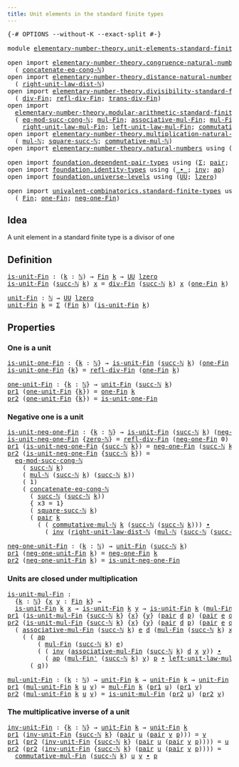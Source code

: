 ```yaml
---
title: Unit elements in the standard finite types
---
```


<pre class="Agda"><a id="68" class="Symbol">{-#</a> <a id="72" class="Keyword">OPTIONS</a> <a id="80" class="Pragma">--without-K</a> <a id="92" class="Pragma">--exact-split</a> <a id="106" class="Symbol">#-}</a>

<a id="111" class="Keyword">module</a> <a id="118" href="elementary-number-theory.unit-elements-standard-finite-types.html" class="Module">elementary-number-theory.unit-elements-standard-finite-types</a> <a id="179" class="Keyword">where</a>

<a id="186" class="Keyword">open</a> <a id="191" class="Keyword">import</a> <a id="198" href="elementary-number-theory.congruence-natural-numbers.html" class="Module">elementary-number-theory.congruence-natural-numbers</a> <a id="250" class="Keyword">using</a>
  <a id="258" class="Symbol">(</a> <a id="260" href="elementary-number-theory.congruence-natural-numbers.html#1919" class="Function">concatenate-eq-cong-ℕ</a><a id="281" class="Symbol">)</a>
<a id="283" class="Keyword">open</a> <a id="288" class="Keyword">import</a> <a id="295" href="elementary-number-theory.distance-natural-numbers.html" class="Module">elementary-number-theory.distance-natural-numbers</a> <a id="345" class="Keyword">using</a>
  <a id="353" class="Symbol">(</a> <a id="355" href="elementary-number-theory.distance-natural-numbers.html#2735" class="Function">right-unit-law-dist-ℕ</a><a id="376" class="Symbol">)</a>
<a id="378" class="Keyword">open</a> <a id="383" class="Keyword">import</a> <a id="390" href="elementary-number-theory.divisibility-standard-finite-types.html" class="Module">elementary-number-theory.divisibility-standard-finite-types</a> <a id="450" class="Keyword">using</a>
  <a id="458" class="Symbol">(</a> <a id="460" href="elementary-number-theory.divisibility-standard-finite-types.html#1218" class="Function">div-Fin</a><a id="467" class="Symbol">;</a> <a id="469" href="elementary-number-theory.divisibility-standard-finite-types.html#1387" class="Function">refl-div-Fin</a><a id="481" class="Symbol">;</a> <a id="483" href="elementary-number-theory.divisibility-standard-finite-types.html#1600" class="Function">trans-div-Fin</a><a id="496" class="Symbol">)</a>
<a id="498" class="Keyword">open</a> <a id="503" class="Keyword">import</a>
  <a id="512" href="elementary-number-theory.modular-arithmetic-standard-finite-types.html" class="Module">elementary-number-theory.modular-arithmetic-standard-finite-types</a> <a id="578" class="Keyword">using</a>
  <a id="586" class="Symbol">(</a> <a id="588" href="elementary-number-theory.modular-arithmetic-standard-finite-types.html#4527" class="Function">eq-mod-succ-cong-ℕ</a><a id="606" class="Symbol">;</a> <a id="608" href="elementary-number-theory.modular-arithmetic-standard-finite-types.html#15234" class="Function">mul-Fin</a><a id="615" class="Symbol">;</a> <a id="617" href="elementary-number-theory.modular-arithmetic-standard-finite-types.html#15887" class="Function">associative-mul-Fin</a><a id="636" class="Symbol">;</a> <a id="638" href="elementary-number-theory.modular-arithmetic-standard-finite-types.html#15373" class="Function">mul-Fin&#39;</a><a id="646" class="Symbol">;</a>
    <a id="652" href="elementary-number-theory.modular-arithmetic-standard-finite-types.html#18617" class="Function">right-unit-law-mul-Fin</a><a id="674" class="Symbol">;</a> <a id="676" href="elementary-number-theory.modular-arithmetic-standard-finite-types.html#18007" class="Function">left-unit-law-mul-Fin</a><a id="697" class="Symbol">;</a> <a id="699" href="elementary-number-theory.modular-arithmetic-standard-finite-types.html#17630" class="Function">commutative-mul-Fin</a><a id="718" class="Symbol">)</a>
<a id="720" class="Keyword">open</a> <a id="725" class="Keyword">import</a> <a id="732" href="elementary-number-theory.multiplication-natural-numbers.html" class="Module">elementary-number-theory.multiplication-natural-numbers</a> <a id="788" class="Keyword">using</a>
  <a id="796" class="Symbol">(</a> <a id="798" href="elementary-number-theory.multiplication-natural-numbers.html#1286" class="Function">mul-ℕ</a><a id="803" class="Symbol">;</a> <a id="805" href="elementary-number-theory.multiplication-natural-numbers.html#2853" class="Function">square-succ-ℕ</a><a id="818" class="Symbol">;</a> <a id="820" href="elementary-number-theory.multiplication-natural-numbers.html#3073" class="Function">commutative-mul-ℕ</a><a id="837" class="Symbol">)</a>
<a id="839" class="Keyword">open</a> <a id="844" class="Keyword">import</a> <a id="851" href="elementary-number-theory.natural-numbers.html" class="Module">elementary-number-theory.natural-numbers</a> <a id="892" class="Keyword">using</a> <a id="898" class="Symbol">(</a><a id="899" href="elementary-number-theory.natural-numbers.html#1530" class="Datatype">ℕ</a><a id="900" class="Symbol">;</a> <a id="902" href="elementary-number-theory.natural-numbers.html#1551" class="InductiveConstructor">zero-ℕ</a><a id="908" class="Symbol">;</a> <a id="910" href="elementary-number-theory.natural-numbers.html#1564" class="InductiveConstructor">succ-ℕ</a><a id="916" class="Symbol">)</a>

<a id="919" class="Keyword">open</a> <a id="924" class="Keyword">import</a> <a id="931" href="foundation.dependent-pair-types.html" class="Module">foundation.dependent-pair-types</a> <a id="963" class="Keyword">using</a> <a id="969" class="Symbol">(</a><a id="970" href="foundation-core.dependent-pair-types.html#515" class="Record">Σ</a><a id="971" class="Symbol">;</a> <a id="973" href="foundation-core.dependent-pair-types.html#588" class="InductiveConstructor">pair</a><a id="977" class="Symbol">;</a> <a id="979" href="foundation-core.dependent-pair-types.html#605" class="Field">pr1</a><a id="982" class="Symbol">;</a> <a id="984" href="foundation-core.dependent-pair-types.html#617" class="Field">pr2</a><a id="987" class="Symbol">)</a>
<a id="989" class="Keyword">open</a> <a id="994" class="Keyword">import</a> <a id="1001" href="foundation.identity-types.html" class="Module">foundation.identity-types</a> <a id="1027" class="Keyword">using</a> <a id="1033" class="Symbol">(</a><a id="1034" href="foundation-core.identity-types.html#2425" class="Function Operator">_∙_</a><a id="1037" class="Symbol">;</a> <a id="1039" href="foundation-core.identity-types.html#2729" class="Function">inv</a><a id="1042" class="Symbol">;</a> <a id="1044" href="foundation-core.identity-types.html#4003" class="Function">ap</a><a id="1046" class="Symbol">)</a>
<a id="1048" class="Keyword">open</a> <a id="1053" class="Keyword">import</a> <a id="1060" href="foundation.universe-levels.html" class="Module">foundation.universe-levels</a> <a id="1087" class="Keyword">using</a> <a id="1093" class="Symbol">(</a><a id="1094" href="foundation-core.universe-levels.html#235" class="Primitive">UU</a><a id="1096" class="Symbol">;</a> <a id="1098" href="Agda.Primitive.html#764" class="Primitive">lzero</a><a id="1103" class="Symbol">)</a>

<a id="1106" class="Keyword">open</a> <a id="1111" class="Keyword">import</a> <a id="1118" href="univalent-combinatorics.standard-finite-types.html" class="Module">univalent-combinatorics.standard-finite-types</a> <a id="1164" class="Keyword">using</a>
  <a id="1172" class="Symbol">(</a> <a id="1174" href="univalent-combinatorics.standard-finite-types.html#2396" class="Function">Fin</a><a id="1177" class="Symbol">;</a> <a id="1179" href="univalent-combinatorics.standard-finite-types.html#8193" class="Function">one-Fin</a><a id="1186" class="Symbol">;</a> <a id="1188" href="univalent-combinatorics.standard-finite-types.html#2715" class="Function">neg-one-Fin</a><a id="1199" class="Symbol">)</a>
</pre>
## Idea

A unit element in a standard finite type is a divisor of one

## Definition

<pre class="Agda"><a id="is-unit-Fin"></a><a id="1300" href="elementary-number-theory.unit-elements-standard-finite-types.html#1300" class="Function">is-unit-Fin</a> <a id="1312" class="Symbol">:</a> <a id="1314" class="Symbol">(</a><a id="1315" href="elementary-number-theory.unit-elements-standard-finite-types.html#1315" class="Bound">k</a> <a id="1317" class="Symbol">:</a> <a id="1319" href="elementary-number-theory.natural-numbers.html#1530" class="Datatype">ℕ</a><a id="1320" class="Symbol">)</a> <a id="1322" class="Symbol">→</a> <a id="1324" href="univalent-combinatorics.standard-finite-types.html#2396" class="Function">Fin</a> <a id="1328" href="elementary-number-theory.unit-elements-standard-finite-types.html#1315" class="Bound">k</a> <a id="1330" class="Symbol">→</a> <a id="1332" href="foundation-core.universe-levels.html#235" class="Primitive">UU</a> <a id="1335" href="Agda.Primitive.html#764" class="Primitive">lzero</a>
<a id="1341" href="elementary-number-theory.unit-elements-standard-finite-types.html#1300" class="Function">is-unit-Fin</a> <a id="1353" class="Symbol">(</a><a id="1354" href="elementary-number-theory.natural-numbers.html#1564" class="InductiveConstructor">succ-ℕ</a> <a id="1361" href="elementary-number-theory.unit-elements-standard-finite-types.html#1361" class="Bound">k</a><a id="1362" class="Symbol">)</a> <a id="1364" href="elementary-number-theory.unit-elements-standard-finite-types.html#1364" class="Bound">x</a> <a id="1366" class="Symbol">=</a> <a id="1368" href="elementary-number-theory.divisibility-standard-finite-types.html#1218" class="Function">div-Fin</a> <a id="1376" class="Symbol">(</a><a id="1377" href="elementary-number-theory.natural-numbers.html#1564" class="InductiveConstructor">succ-ℕ</a> <a id="1384" href="elementary-number-theory.unit-elements-standard-finite-types.html#1361" class="Bound">k</a><a id="1385" class="Symbol">)</a> <a id="1387" href="elementary-number-theory.unit-elements-standard-finite-types.html#1364" class="Bound">x</a> <a id="1389" class="Symbol">(</a><a id="1390" href="univalent-combinatorics.standard-finite-types.html#8193" class="Function">one-Fin</a> <a id="1398" href="elementary-number-theory.unit-elements-standard-finite-types.html#1361" class="Bound">k</a><a id="1399" class="Symbol">)</a>

<a id="unit-Fin"></a><a id="1402" href="elementary-number-theory.unit-elements-standard-finite-types.html#1402" class="Function">unit-Fin</a> <a id="1411" class="Symbol">:</a> <a id="1413" href="elementary-number-theory.natural-numbers.html#1530" class="Datatype">ℕ</a> <a id="1415" class="Symbol">→</a> <a id="1417" href="foundation-core.universe-levels.html#235" class="Primitive">UU</a> <a id="1420" href="Agda.Primitive.html#764" class="Primitive">lzero</a>
<a id="1426" href="elementary-number-theory.unit-elements-standard-finite-types.html#1402" class="Function">unit-Fin</a> <a id="1435" href="elementary-number-theory.unit-elements-standard-finite-types.html#1435" class="Bound">k</a> <a id="1437" class="Symbol">=</a> <a id="1439" href="foundation-core.dependent-pair-types.html#515" class="Record">Σ</a> <a id="1441" class="Symbol">(</a><a id="1442" href="univalent-combinatorics.standard-finite-types.html#2396" class="Function">Fin</a> <a id="1446" href="elementary-number-theory.unit-elements-standard-finite-types.html#1435" class="Bound">k</a><a id="1447" class="Symbol">)</a> <a id="1449" class="Symbol">(</a><a id="1450" href="elementary-number-theory.unit-elements-standard-finite-types.html#1300" class="Function">is-unit-Fin</a> <a id="1462" href="elementary-number-theory.unit-elements-standard-finite-types.html#1435" class="Bound">k</a><a id="1463" class="Symbol">)</a>
</pre>
## Properties

### One is a unit

<pre class="Agda"><a id="is-unit-one-Fin"></a><a id="1512" href="elementary-number-theory.unit-elements-standard-finite-types.html#1512" class="Function">is-unit-one-Fin</a> <a id="1528" class="Symbol">:</a> <a id="1530" class="Symbol">{</a><a id="1531" href="elementary-number-theory.unit-elements-standard-finite-types.html#1531" class="Bound">k</a> <a id="1533" class="Symbol">:</a> <a id="1535" href="elementary-number-theory.natural-numbers.html#1530" class="Datatype">ℕ</a><a id="1536" class="Symbol">}</a> <a id="1538" class="Symbol">→</a> <a id="1540" href="elementary-number-theory.unit-elements-standard-finite-types.html#1300" class="Function">is-unit-Fin</a> <a id="1552" class="Symbol">(</a><a id="1553" href="elementary-number-theory.natural-numbers.html#1564" class="InductiveConstructor">succ-ℕ</a> <a id="1560" href="elementary-number-theory.unit-elements-standard-finite-types.html#1531" class="Bound">k</a><a id="1561" class="Symbol">)</a> <a id="1563" class="Symbol">(</a><a id="1564" href="univalent-combinatorics.standard-finite-types.html#8193" class="Function">one-Fin</a> <a id="1572" href="elementary-number-theory.unit-elements-standard-finite-types.html#1531" class="Bound">k</a><a id="1573" class="Symbol">)</a>
<a id="1575" href="elementary-number-theory.unit-elements-standard-finite-types.html#1512" class="Function">is-unit-one-Fin</a> <a id="1591" class="Symbol">{</a><a id="1592" href="elementary-number-theory.unit-elements-standard-finite-types.html#1592" class="Bound">k</a><a id="1593" class="Symbol">}</a> <a id="1595" class="Symbol">=</a> <a id="1597" href="elementary-number-theory.divisibility-standard-finite-types.html#1387" class="Function">refl-div-Fin</a> <a id="1610" class="Symbol">(</a><a id="1611" href="univalent-combinatorics.standard-finite-types.html#8193" class="Function">one-Fin</a> <a id="1619" href="elementary-number-theory.unit-elements-standard-finite-types.html#1592" class="Bound">k</a><a id="1620" class="Symbol">)</a>

<a id="one-unit-Fin"></a><a id="1623" href="elementary-number-theory.unit-elements-standard-finite-types.html#1623" class="Function">one-unit-Fin</a> <a id="1636" class="Symbol">:</a> <a id="1638" class="Symbol">{</a><a id="1639" href="elementary-number-theory.unit-elements-standard-finite-types.html#1639" class="Bound">k</a> <a id="1641" class="Symbol">:</a> <a id="1643" href="elementary-number-theory.natural-numbers.html#1530" class="Datatype">ℕ</a><a id="1644" class="Symbol">}</a> <a id="1646" class="Symbol">→</a> <a id="1648" href="elementary-number-theory.unit-elements-standard-finite-types.html#1402" class="Function">unit-Fin</a> <a id="1657" class="Symbol">(</a><a id="1658" href="elementary-number-theory.natural-numbers.html#1564" class="InductiveConstructor">succ-ℕ</a> <a id="1665" href="elementary-number-theory.unit-elements-standard-finite-types.html#1639" class="Bound">k</a><a id="1666" class="Symbol">)</a>
<a id="1668" href="foundation-core.dependent-pair-types.html#605" class="Field">pr1</a> <a id="1672" class="Symbol">(</a><a id="1673" href="elementary-number-theory.unit-elements-standard-finite-types.html#1623" class="Function">one-unit-Fin</a> <a id="1686" class="Symbol">{</a><a id="1687" href="elementary-number-theory.unit-elements-standard-finite-types.html#1687" class="Bound">k</a><a id="1688" class="Symbol">})</a> <a id="1691" class="Symbol">=</a> <a id="1693" href="univalent-combinatorics.standard-finite-types.html#8193" class="Function">one-Fin</a> <a id="1701" href="elementary-number-theory.unit-elements-standard-finite-types.html#1687" class="Bound">k</a>
<a id="1703" href="foundation-core.dependent-pair-types.html#617" class="Field">pr2</a> <a id="1707" class="Symbol">(</a><a id="1708" href="elementary-number-theory.unit-elements-standard-finite-types.html#1623" class="Function">one-unit-Fin</a> <a id="1721" class="Symbol">{</a><a id="1722" href="elementary-number-theory.unit-elements-standard-finite-types.html#1722" class="Bound">k</a><a id="1723" class="Symbol">})</a> <a id="1726" class="Symbol">=</a> <a id="1728" href="elementary-number-theory.unit-elements-standard-finite-types.html#1512" class="Function">is-unit-one-Fin</a>
</pre>
### Negative one is a unit

<pre class="Agda"><a id="is-unit-neg-one-Fin"></a><a id="1785" href="elementary-number-theory.unit-elements-standard-finite-types.html#1785" class="Function">is-unit-neg-one-Fin</a> <a id="1805" class="Symbol">:</a> <a id="1807" class="Symbol">{</a><a id="1808" href="elementary-number-theory.unit-elements-standard-finite-types.html#1808" class="Bound">k</a> <a id="1810" class="Symbol">:</a> <a id="1812" href="elementary-number-theory.natural-numbers.html#1530" class="Datatype">ℕ</a><a id="1813" class="Symbol">}</a> <a id="1815" class="Symbol">→</a> <a id="1817" href="elementary-number-theory.unit-elements-standard-finite-types.html#1300" class="Function">is-unit-Fin</a> <a id="1829" class="Symbol">(</a><a id="1830" href="elementary-number-theory.natural-numbers.html#1564" class="InductiveConstructor">succ-ℕ</a> <a id="1837" href="elementary-number-theory.unit-elements-standard-finite-types.html#1808" class="Bound">k</a><a id="1838" class="Symbol">)</a> <a id="1840" class="Symbol">(</a><a id="1841" href="univalent-combinatorics.standard-finite-types.html#2715" class="Function">neg-one-Fin</a> <a id="1853" href="elementary-number-theory.unit-elements-standard-finite-types.html#1808" class="Bound">k</a><a id="1854" class="Symbol">)</a>
<a id="1856" href="elementary-number-theory.unit-elements-standard-finite-types.html#1785" class="Function">is-unit-neg-one-Fin</a> <a id="1876" class="Symbol">{</a><a id="1877" href="elementary-number-theory.natural-numbers.html#1551" class="InductiveConstructor">zero-ℕ</a><a id="1883" class="Symbol">}</a> <a id="1885" class="Symbol">=</a> <a id="1887" href="elementary-number-theory.divisibility-standard-finite-types.html#1387" class="Function">refl-div-Fin</a> <a id="1900" class="Symbol">(</a><a id="1901" href="univalent-combinatorics.standard-finite-types.html#2715" class="Function">neg-one-Fin</a> <a id="1913" class="Number">0</a><a id="1914" class="Symbol">)</a>
<a id="1916" href="foundation-core.dependent-pair-types.html#605" class="Field">pr1</a> <a id="1920" class="Symbol">(</a><a id="1921" href="elementary-number-theory.unit-elements-standard-finite-types.html#1785" class="Function">is-unit-neg-one-Fin</a> <a id="1941" class="Symbol">{</a><a id="1942" href="elementary-number-theory.natural-numbers.html#1564" class="InductiveConstructor">succ-ℕ</a> <a id="1949" href="elementary-number-theory.unit-elements-standard-finite-types.html#1949" class="Bound">k</a><a id="1950" class="Symbol">})</a> <a id="1953" class="Symbol">=</a> <a id="1955" href="univalent-combinatorics.standard-finite-types.html#2715" class="Function">neg-one-Fin</a> <a id="1967" class="Symbol">(</a><a id="1968" href="elementary-number-theory.natural-numbers.html#1564" class="InductiveConstructor">succ-ℕ</a> <a id="1975" href="elementary-number-theory.unit-elements-standard-finite-types.html#1949" class="Bound">k</a><a id="1976" class="Symbol">)</a>
<a id="1978" href="foundation-core.dependent-pair-types.html#617" class="Field">pr2</a> <a id="1982" class="Symbol">(</a><a id="1983" href="elementary-number-theory.unit-elements-standard-finite-types.html#1785" class="Function">is-unit-neg-one-Fin</a> <a id="2003" class="Symbol">{</a><a id="2004" href="elementary-number-theory.natural-numbers.html#1564" class="InductiveConstructor">succ-ℕ</a> <a id="2011" href="elementary-number-theory.unit-elements-standard-finite-types.html#2011" class="Bound">k</a><a id="2012" class="Symbol">})</a> <a id="2015" class="Symbol">=</a>
  <a id="2019" href="elementary-number-theory.modular-arithmetic-standard-finite-types.html#4527" class="Function">eq-mod-succ-cong-ℕ</a>
    <a id="2042" class="Symbol">(</a> <a id="2044" href="elementary-number-theory.natural-numbers.html#1564" class="InductiveConstructor">succ-ℕ</a> <a id="2051" href="elementary-number-theory.unit-elements-standard-finite-types.html#2011" class="Bound">k</a><a id="2052" class="Symbol">)</a>
    <a id="2058" class="Symbol">(</a> <a id="2060" href="elementary-number-theory.multiplication-natural-numbers.html#1286" class="Function">mul-ℕ</a> <a id="2066" class="Symbol">(</a><a id="2067" href="elementary-number-theory.natural-numbers.html#1564" class="InductiveConstructor">succ-ℕ</a> <a id="2074" href="elementary-number-theory.unit-elements-standard-finite-types.html#2011" class="Bound">k</a><a id="2075" class="Symbol">)</a> <a id="2077" class="Symbol">(</a><a id="2078" href="elementary-number-theory.natural-numbers.html#1564" class="InductiveConstructor">succ-ℕ</a> <a id="2085" href="elementary-number-theory.unit-elements-standard-finite-types.html#2011" class="Bound">k</a><a id="2086" class="Symbol">))</a>
    <a id="2093" class="Symbol">(</a> <a id="2095" class="Number">1</a><a id="2096" class="Symbol">)</a>
    <a id="2102" class="Symbol">(</a> <a id="2104" href="elementary-number-theory.congruence-natural-numbers.html#1919" class="Function">concatenate-eq-cong-ℕ</a>
      <a id="2132" class="Symbol">(</a> <a id="2134" href="elementary-number-theory.natural-numbers.html#1564" class="InductiveConstructor">succ-ℕ</a> <a id="2141" class="Symbol">(</a><a id="2142" href="elementary-number-theory.natural-numbers.html#1564" class="InductiveConstructor">succ-ℕ</a> <a id="2149" href="elementary-number-theory.unit-elements-standard-finite-types.html#2011" class="Bound">k</a><a id="2150" class="Symbol">))</a>
      <a id="2159" class="Symbol">{</a> <a id="2161" class="Argument">x3</a> <a id="2164" class="Symbol">=</a> <a id="2166" class="Number">1</a><a id="2167" class="Symbol">}</a>
      <a id="2175" class="Symbol">(</a> <a id="2177" href="elementary-number-theory.multiplication-natural-numbers.html#2853" class="Function">square-succ-ℕ</a> <a id="2191" href="elementary-number-theory.unit-elements-standard-finite-types.html#2011" class="Bound">k</a><a id="2192" class="Symbol">)</a>
      <a id="2200" class="Symbol">(</a> <a id="2202" href="foundation-core.dependent-pair-types.html#588" class="InductiveConstructor">pair</a> <a id="2207" href="elementary-number-theory.unit-elements-standard-finite-types.html#2011" class="Bound">k</a>
        <a id="2217" class="Symbol">(</a> <a id="2219" class="Symbol">(</a> <a id="2221" href="elementary-number-theory.multiplication-natural-numbers.html#3073" class="Function">commutative-mul-ℕ</a> <a id="2239" href="elementary-number-theory.unit-elements-standard-finite-types.html#2011" class="Bound">k</a> <a id="2241" class="Symbol">(</a><a id="2242" href="elementary-number-theory.natural-numbers.html#1564" class="InductiveConstructor">succ-ℕ</a> <a id="2249" class="Symbol">(</a><a id="2250" href="elementary-number-theory.natural-numbers.html#1564" class="InductiveConstructor">succ-ℕ</a> <a id="2257" href="elementary-number-theory.unit-elements-standard-finite-types.html#2011" class="Bound">k</a><a id="2258" class="Symbol">)))</a> <a id="2262" href="foundation-core.identity-types.html#2425" class="Function Operator">∙</a>
          <a id="2274" class="Symbol">(</a> <a id="2276" href="foundation-core.identity-types.html#2729" class="Function">inv</a> <a id="2280" class="Symbol">(</a><a id="2281" href="elementary-number-theory.distance-natural-numbers.html#2735" class="Function">right-unit-law-dist-ℕ</a> <a id="2303" class="Symbol">(</a><a id="2304" href="elementary-number-theory.multiplication-natural-numbers.html#1286" class="Function">mul-ℕ</a> <a id="2310" class="Symbol">(</a><a id="2311" href="elementary-number-theory.natural-numbers.html#1564" class="InductiveConstructor">succ-ℕ</a> <a id="2318" class="Symbol">(</a><a id="2319" href="elementary-number-theory.natural-numbers.html#1564" class="InductiveConstructor">succ-ℕ</a> <a id="2326" href="elementary-number-theory.unit-elements-standard-finite-types.html#2011" class="Bound">k</a><a id="2327" class="Symbol">))</a> <a id="2330" href="elementary-number-theory.unit-elements-standard-finite-types.html#2011" class="Bound">k</a><a id="2331" class="Symbol">))))))</a>

<a id="neg-one-unit-Fin"></a><a id="2339" href="elementary-number-theory.unit-elements-standard-finite-types.html#2339" class="Function">neg-one-unit-Fin</a> <a id="2356" class="Symbol">:</a> <a id="2358" class="Symbol">(</a><a id="2359" href="elementary-number-theory.unit-elements-standard-finite-types.html#2359" class="Bound">k</a> <a id="2361" class="Symbol">:</a> <a id="2363" href="elementary-number-theory.natural-numbers.html#1530" class="Datatype">ℕ</a><a id="2364" class="Symbol">)</a> <a id="2366" class="Symbol">→</a> <a id="2368" href="elementary-number-theory.unit-elements-standard-finite-types.html#1402" class="Function">unit-Fin</a> <a id="2377" class="Symbol">(</a><a id="2378" href="elementary-number-theory.natural-numbers.html#1564" class="InductiveConstructor">succ-ℕ</a> <a id="2385" href="elementary-number-theory.unit-elements-standard-finite-types.html#2359" class="Bound">k</a><a id="2386" class="Symbol">)</a>
<a id="2388" href="foundation-core.dependent-pair-types.html#605" class="Field">pr1</a> <a id="2392" class="Symbol">(</a><a id="2393" href="elementary-number-theory.unit-elements-standard-finite-types.html#2339" class="Function">neg-one-unit-Fin</a> <a id="2410" href="elementary-number-theory.unit-elements-standard-finite-types.html#2410" class="Bound">k</a><a id="2411" class="Symbol">)</a> <a id="2413" class="Symbol">=</a> <a id="2415" href="univalent-combinatorics.standard-finite-types.html#2715" class="Function">neg-one-Fin</a> <a id="2427" href="elementary-number-theory.unit-elements-standard-finite-types.html#2410" class="Bound">k</a>
<a id="2429" href="foundation-core.dependent-pair-types.html#617" class="Field">pr2</a> <a id="2433" class="Symbol">(</a><a id="2434" href="elementary-number-theory.unit-elements-standard-finite-types.html#2339" class="Function">neg-one-unit-Fin</a> <a id="2451" href="elementary-number-theory.unit-elements-standard-finite-types.html#2451" class="Bound">k</a><a id="2452" class="Symbol">)</a> <a id="2454" class="Symbol">=</a> <a id="2456" href="elementary-number-theory.unit-elements-standard-finite-types.html#1785" class="Function">is-unit-neg-one-Fin</a>
</pre>
### Units are closed under multiplication

<pre class="Agda"><a id="is-unit-mul-Fin"></a><a id="2532" href="elementary-number-theory.unit-elements-standard-finite-types.html#2532" class="Function">is-unit-mul-Fin</a> <a id="2548" class="Symbol">:</a>
  <a id="2552" class="Symbol">{</a><a id="2553" href="elementary-number-theory.unit-elements-standard-finite-types.html#2553" class="Bound">k</a> <a id="2555" class="Symbol">:</a> <a id="2557" href="elementary-number-theory.natural-numbers.html#1530" class="Datatype">ℕ</a><a id="2558" class="Symbol">}</a> <a id="2560" class="Symbol">{</a><a id="2561" href="elementary-number-theory.unit-elements-standard-finite-types.html#2561" class="Bound">x</a> <a id="2563" href="elementary-number-theory.unit-elements-standard-finite-types.html#2563" class="Bound">y</a> <a id="2565" class="Symbol">:</a> <a id="2567" href="univalent-combinatorics.standard-finite-types.html#2396" class="Function">Fin</a> <a id="2571" href="elementary-number-theory.unit-elements-standard-finite-types.html#2553" class="Bound">k</a><a id="2572" class="Symbol">}</a> <a id="2574" class="Symbol">→</a>
  <a id="2578" href="elementary-number-theory.unit-elements-standard-finite-types.html#1300" class="Function">is-unit-Fin</a> <a id="2590" href="elementary-number-theory.unit-elements-standard-finite-types.html#2553" class="Bound">k</a> <a id="2592" href="elementary-number-theory.unit-elements-standard-finite-types.html#2561" class="Bound">x</a> <a id="2594" class="Symbol">→</a> <a id="2596" href="elementary-number-theory.unit-elements-standard-finite-types.html#1300" class="Function">is-unit-Fin</a> <a id="2608" href="elementary-number-theory.unit-elements-standard-finite-types.html#2553" class="Bound">k</a> <a id="2610" href="elementary-number-theory.unit-elements-standard-finite-types.html#2563" class="Bound">y</a> <a id="2612" class="Symbol">→</a> <a id="2614" href="elementary-number-theory.unit-elements-standard-finite-types.html#1300" class="Function">is-unit-Fin</a> <a id="2626" href="elementary-number-theory.unit-elements-standard-finite-types.html#2553" class="Bound">k</a> <a id="2628" class="Symbol">(</a><a id="2629" href="elementary-number-theory.modular-arithmetic-standard-finite-types.html#15234" class="Function">mul-Fin</a> <a id="2637" href="elementary-number-theory.unit-elements-standard-finite-types.html#2553" class="Bound">k</a> <a id="2639" href="elementary-number-theory.unit-elements-standard-finite-types.html#2561" class="Bound">x</a> <a id="2641" href="elementary-number-theory.unit-elements-standard-finite-types.html#2563" class="Bound">y</a><a id="2642" class="Symbol">)</a>
<a id="2644" href="foundation-core.dependent-pair-types.html#605" class="Field">pr1</a> <a id="2648" class="Symbol">(</a><a id="2649" href="elementary-number-theory.unit-elements-standard-finite-types.html#2532" class="Function">is-unit-mul-Fin</a> <a id="2665" class="Symbol">{</a><a id="2666" href="elementary-number-theory.natural-numbers.html#1564" class="InductiveConstructor">succ-ℕ</a> <a id="2673" href="elementary-number-theory.unit-elements-standard-finite-types.html#2673" class="Bound">k</a><a id="2674" class="Symbol">}</a> <a id="2676" class="Symbol">{</a><a id="2677" href="elementary-number-theory.unit-elements-standard-finite-types.html#2677" class="Bound">x</a><a id="2678" class="Symbol">}</a> <a id="2680" class="Symbol">{</a><a id="2681" href="elementary-number-theory.unit-elements-standard-finite-types.html#2681" class="Bound">y</a><a id="2682" class="Symbol">}</a> <a id="2684" class="Symbol">(</a><a id="2685" href="foundation-core.dependent-pair-types.html#588" class="InductiveConstructor">pair</a> <a id="2690" href="elementary-number-theory.unit-elements-standard-finite-types.html#2690" class="Bound">d</a> <a id="2692" href="elementary-number-theory.unit-elements-standard-finite-types.html#2692" class="Bound">p</a><a id="2693" class="Symbol">)</a> <a id="2695" class="Symbol">(</a><a id="2696" href="foundation-core.dependent-pair-types.html#588" class="InductiveConstructor">pair</a> <a id="2701" href="elementary-number-theory.unit-elements-standard-finite-types.html#2701" class="Bound">e</a> <a id="2703" href="elementary-number-theory.unit-elements-standard-finite-types.html#2703" class="Bound">q</a><a id="2704" class="Symbol">))</a> <a id="2707" class="Symbol">=</a> <a id="2709" href="elementary-number-theory.modular-arithmetic-standard-finite-types.html#15234" class="Function">mul-Fin</a> <a id="2717" class="Symbol">(</a><a id="2718" href="elementary-number-theory.natural-numbers.html#1564" class="InductiveConstructor">succ-ℕ</a> <a id="2725" href="elementary-number-theory.unit-elements-standard-finite-types.html#2673" class="Bound">k</a><a id="2726" class="Symbol">)</a> <a id="2728" href="elementary-number-theory.unit-elements-standard-finite-types.html#2701" class="Bound">e</a> <a id="2730" href="elementary-number-theory.unit-elements-standard-finite-types.html#2690" class="Bound">d</a>
<a id="2732" href="foundation-core.dependent-pair-types.html#617" class="Field">pr2</a> <a id="2736" class="Symbol">(</a><a id="2737" href="elementary-number-theory.unit-elements-standard-finite-types.html#2532" class="Function">is-unit-mul-Fin</a> <a id="2753" class="Symbol">{</a><a id="2754" href="elementary-number-theory.natural-numbers.html#1564" class="InductiveConstructor">succ-ℕ</a> <a id="2761" href="elementary-number-theory.unit-elements-standard-finite-types.html#2761" class="Bound">k</a><a id="2762" class="Symbol">}</a> <a id="2764" class="Symbol">{</a><a id="2765" href="elementary-number-theory.unit-elements-standard-finite-types.html#2765" class="Bound">x</a><a id="2766" class="Symbol">}</a> <a id="2768" class="Symbol">{</a><a id="2769" href="elementary-number-theory.unit-elements-standard-finite-types.html#2769" class="Bound">y</a><a id="2770" class="Symbol">}</a> <a id="2772" class="Symbol">(</a><a id="2773" href="foundation-core.dependent-pair-types.html#588" class="InductiveConstructor">pair</a> <a id="2778" href="elementary-number-theory.unit-elements-standard-finite-types.html#2778" class="Bound">d</a> <a id="2780" href="elementary-number-theory.unit-elements-standard-finite-types.html#2780" class="Bound">p</a><a id="2781" class="Symbol">)</a> <a id="2783" class="Symbol">(</a><a id="2784" href="foundation-core.dependent-pair-types.html#588" class="InductiveConstructor">pair</a> <a id="2789" href="elementary-number-theory.unit-elements-standard-finite-types.html#2789" class="Bound">e</a> <a id="2791" href="elementary-number-theory.unit-elements-standard-finite-types.html#2791" class="Bound">q</a><a id="2792" class="Symbol">))</a> <a id="2795" class="Symbol">=</a>
  <a id="2799" class="Symbol">(</a> <a id="2801" href="elementary-number-theory.modular-arithmetic-standard-finite-types.html#15887" class="Function">associative-mul-Fin</a> <a id="2821" class="Symbol">(</a><a id="2822" href="elementary-number-theory.natural-numbers.html#1564" class="InductiveConstructor">succ-ℕ</a> <a id="2829" href="elementary-number-theory.unit-elements-standard-finite-types.html#2761" class="Bound">k</a><a id="2830" class="Symbol">)</a> <a id="2832" href="elementary-number-theory.unit-elements-standard-finite-types.html#2789" class="Bound">e</a> <a id="2834" href="elementary-number-theory.unit-elements-standard-finite-types.html#2778" class="Bound">d</a> <a id="2836" class="Symbol">(</a><a id="2837" href="elementary-number-theory.modular-arithmetic-standard-finite-types.html#15234" class="Function">mul-Fin</a> <a id="2845" class="Symbol">(</a><a id="2846" href="elementary-number-theory.natural-numbers.html#1564" class="InductiveConstructor">succ-ℕ</a> <a id="2853" href="elementary-number-theory.unit-elements-standard-finite-types.html#2761" class="Bound">k</a><a id="2854" class="Symbol">)</a> <a id="2856" href="elementary-number-theory.unit-elements-standard-finite-types.html#2765" class="Bound">x</a> <a id="2858" href="elementary-number-theory.unit-elements-standard-finite-types.html#2769" class="Bound">y</a><a id="2859" class="Symbol">))</a> <a id="2862" href="foundation-core.identity-types.html#2425" class="Function Operator">∙</a>
    <a id="2868" class="Symbol">(</a> <a id="2870" class="Symbol">(</a> <a id="2872" href="foundation-core.identity-types.html#4003" class="Function">ap</a>
        <a id="2883" class="Symbol">(</a> <a id="2885" href="elementary-number-theory.modular-arithmetic-standard-finite-types.html#15234" class="Function">mul-Fin</a> <a id="2893" class="Symbol">(</a><a id="2894" href="elementary-number-theory.natural-numbers.html#1564" class="InductiveConstructor">succ-ℕ</a> <a id="2901" href="elementary-number-theory.unit-elements-standard-finite-types.html#2761" class="Bound">k</a><a id="2902" class="Symbol">)</a> <a id="2904" href="elementary-number-theory.unit-elements-standard-finite-types.html#2789" class="Bound">e</a><a id="2905" class="Symbol">)</a>
        <a id="2915" class="Symbol">(</a> <a id="2917" class="Symbol">(</a> <a id="2919" href="foundation-core.identity-types.html#2729" class="Function">inv</a> <a id="2923" class="Symbol">(</a><a id="2924" href="elementary-number-theory.modular-arithmetic-standard-finite-types.html#15887" class="Function">associative-mul-Fin</a> <a id="2944" class="Symbol">(</a><a id="2945" href="elementary-number-theory.natural-numbers.html#1564" class="InductiveConstructor">succ-ℕ</a> <a id="2952" href="elementary-number-theory.unit-elements-standard-finite-types.html#2761" class="Bound">k</a><a id="2953" class="Symbol">)</a> <a id="2955" href="elementary-number-theory.unit-elements-standard-finite-types.html#2778" class="Bound">d</a> <a id="2957" href="elementary-number-theory.unit-elements-standard-finite-types.html#2765" class="Bound">x</a> <a id="2959" href="elementary-number-theory.unit-elements-standard-finite-types.html#2769" class="Bound">y</a><a id="2960" class="Symbol">))</a> <a id="2963" href="foundation-core.identity-types.html#2425" class="Function Operator">∙</a>
          <a id="2975" class="Symbol">(</a> <a id="2977" href="foundation-core.identity-types.html#4003" class="Function">ap</a> <a id="2980" class="Symbol">(</a><a id="2981" href="elementary-number-theory.modular-arithmetic-standard-finite-types.html#15373" class="Function">mul-Fin&#39;</a> <a id="2990" class="Symbol">(</a><a id="2991" href="elementary-number-theory.natural-numbers.html#1564" class="InductiveConstructor">succ-ℕ</a> <a id="2998" href="elementary-number-theory.unit-elements-standard-finite-types.html#2761" class="Bound">k</a><a id="2999" class="Symbol">)</a> <a id="3001" href="elementary-number-theory.unit-elements-standard-finite-types.html#2769" class="Bound">y</a><a id="3002" class="Symbol">)</a> <a id="3004" href="elementary-number-theory.unit-elements-standard-finite-types.html#2780" class="Bound">p</a> <a id="3006" href="foundation-core.identity-types.html#2425" class="Function Operator">∙</a> <a id="3008" href="elementary-number-theory.modular-arithmetic-standard-finite-types.html#18007" class="Function">left-unit-law-mul-Fin</a> <a id="3030" href="elementary-number-theory.unit-elements-standard-finite-types.html#2761" class="Bound">k</a> <a id="3032" href="elementary-number-theory.unit-elements-standard-finite-types.html#2769" class="Bound">y</a><a id="3033" class="Symbol">)))</a> <a id="3037" href="foundation-core.identity-types.html#2425" class="Function Operator">∙</a>
      <a id="3045" class="Symbol">(</a> <a id="3047" href="elementary-number-theory.unit-elements-standard-finite-types.html#2791" class="Bound">q</a><a id="3048" class="Symbol">))</a>

<a id="mul-unit-Fin"></a><a id="3052" href="elementary-number-theory.unit-elements-standard-finite-types.html#3052" class="Function">mul-unit-Fin</a> <a id="3065" class="Symbol">:</a> <a id="3067" class="Symbol">(</a><a id="3068" href="elementary-number-theory.unit-elements-standard-finite-types.html#3068" class="Bound">k</a> <a id="3070" class="Symbol">:</a> <a id="3072" href="elementary-number-theory.natural-numbers.html#1530" class="Datatype">ℕ</a><a id="3073" class="Symbol">)</a> <a id="3075" class="Symbol">→</a> <a id="3077" href="elementary-number-theory.unit-elements-standard-finite-types.html#1402" class="Function">unit-Fin</a> <a id="3086" href="elementary-number-theory.unit-elements-standard-finite-types.html#3068" class="Bound">k</a> <a id="3088" class="Symbol">→</a> <a id="3090" href="elementary-number-theory.unit-elements-standard-finite-types.html#1402" class="Function">unit-Fin</a> <a id="3099" href="elementary-number-theory.unit-elements-standard-finite-types.html#3068" class="Bound">k</a> <a id="3101" class="Symbol">→</a> <a id="3103" href="elementary-number-theory.unit-elements-standard-finite-types.html#1402" class="Function">unit-Fin</a> <a id="3112" href="elementary-number-theory.unit-elements-standard-finite-types.html#3068" class="Bound">k</a>
<a id="3114" href="foundation-core.dependent-pair-types.html#605" class="Field">pr1</a> <a id="3118" class="Symbol">(</a><a id="3119" href="elementary-number-theory.unit-elements-standard-finite-types.html#3052" class="Function">mul-unit-Fin</a> <a id="3132" href="elementary-number-theory.unit-elements-standard-finite-types.html#3132" class="Bound">k</a> <a id="3134" href="elementary-number-theory.unit-elements-standard-finite-types.html#3134" class="Bound">u</a> <a id="3136" href="elementary-number-theory.unit-elements-standard-finite-types.html#3136" class="Bound">v</a><a id="3137" class="Symbol">)</a> <a id="3139" class="Symbol">=</a> <a id="3141" href="elementary-number-theory.modular-arithmetic-standard-finite-types.html#15234" class="Function">mul-Fin</a> <a id="3149" href="elementary-number-theory.unit-elements-standard-finite-types.html#3132" class="Bound">k</a> <a id="3151" class="Symbol">(</a><a id="3152" href="foundation-core.dependent-pair-types.html#605" class="Field">pr1</a> <a id="3156" href="elementary-number-theory.unit-elements-standard-finite-types.html#3134" class="Bound">u</a><a id="3157" class="Symbol">)</a> <a id="3159" class="Symbol">(</a><a id="3160" href="foundation-core.dependent-pair-types.html#605" class="Field">pr1</a> <a id="3164" href="elementary-number-theory.unit-elements-standard-finite-types.html#3136" class="Bound">v</a><a id="3165" class="Symbol">)</a>
<a id="3167" href="foundation-core.dependent-pair-types.html#617" class="Field">pr2</a> <a id="3171" class="Symbol">(</a><a id="3172" href="elementary-number-theory.unit-elements-standard-finite-types.html#3052" class="Function">mul-unit-Fin</a> <a id="3185" href="elementary-number-theory.unit-elements-standard-finite-types.html#3185" class="Bound">k</a> <a id="3187" href="elementary-number-theory.unit-elements-standard-finite-types.html#3187" class="Bound">u</a> <a id="3189" href="elementary-number-theory.unit-elements-standard-finite-types.html#3189" class="Bound">v</a><a id="3190" class="Symbol">)</a> <a id="3192" class="Symbol">=</a> <a id="3194" href="elementary-number-theory.unit-elements-standard-finite-types.html#2532" class="Function">is-unit-mul-Fin</a> <a id="3210" class="Symbol">(</a><a id="3211" href="foundation-core.dependent-pair-types.html#617" class="Field">pr2</a> <a id="3215" href="elementary-number-theory.unit-elements-standard-finite-types.html#3187" class="Bound">u</a><a id="3216" class="Symbol">)</a> <a id="3218" class="Symbol">(</a><a id="3219" href="foundation-core.dependent-pair-types.html#617" class="Field">pr2</a> <a id="3223" href="elementary-number-theory.unit-elements-standard-finite-types.html#3189" class="Bound">v</a><a id="3224" class="Symbol">)</a>
</pre>
### The multiplicative inverse of a unit

<pre class="Agda"><a id="inv-unit-Fin"></a><a id="3281" href="elementary-number-theory.unit-elements-standard-finite-types.html#3281" class="Function">inv-unit-Fin</a> <a id="3294" class="Symbol">:</a> <a id="3296" class="Symbol">{</a><a id="3297" href="elementary-number-theory.unit-elements-standard-finite-types.html#3297" class="Bound">k</a> <a id="3299" class="Symbol">:</a> <a id="3301" href="elementary-number-theory.natural-numbers.html#1530" class="Datatype">ℕ</a><a id="3302" class="Symbol">}</a> <a id="3304" class="Symbol">→</a> <a id="3306" href="elementary-number-theory.unit-elements-standard-finite-types.html#1402" class="Function">unit-Fin</a> <a id="3315" href="elementary-number-theory.unit-elements-standard-finite-types.html#3297" class="Bound">k</a> <a id="3317" class="Symbol">→</a> <a id="3319" href="elementary-number-theory.unit-elements-standard-finite-types.html#1402" class="Function">unit-Fin</a> <a id="3328" href="elementary-number-theory.unit-elements-standard-finite-types.html#3297" class="Bound">k</a>
<a id="3330" href="foundation-core.dependent-pair-types.html#605" class="Field">pr1</a> <a id="3334" class="Symbol">(</a><a id="3335" href="elementary-number-theory.unit-elements-standard-finite-types.html#3281" class="Function">inv-unit-Fin</a> <a id="3348" class="Symbol">{</a><a id="3349" href="elementary-number-theory.natural-numbers.html#1564" class="InductiveConstructor">succ-ℕ</a> <a id="3356" href="elementary-number-theory.unit-elements-standard-finite-types.html#3356" class="Bound">k</a><a id="3357" class="Symbol">}</a> <a id="3359" class="Symbol">(</a><a id="3360" href="foundation-core.dependent-pair-types.html#588" class="InductiveConstructor">pair</a> <a id="3365" href="elementary-number-theory.unit-elements-standard-finite-types.html#3365" class="Bound">u</a> <a id="3367" class="Symbol">(</a><a id="3368" href="foundation-core.dependent-pair-types.html#588" class="InductiveConstructor">pair</a> <a id="3373" href="elementary-number-theory.unit-elements-standard-finite-types.html#3373" class="Bound">v</a> <a id="3375" href="elementary-number-theory.unit-elements-standard-finite-types.html#3375" class="Bound">p</a><a id="3376" class="Symbol">)))</a> <a id="3380" class="Symbol">=</a> <a id="3382" href="elementary-number-theory.unit-elements-standard-finite-types.html#3373" class="Bound">v</a>
<a id="3384" href="foundation-core.dependent-pair-types.html#605" class="Field">pr1</a> <a id="3388" class="Symbol">(</a><a id="3389" href="foundation-core.dependent-pair-types.html#617" class="Field">pr2</a> <a id="3393" class="Symbol">(</a><a id="3394" href="elementary-number-theory.unit-elements-standard-finite-types.html#3281" class="Function">inv-unit-Fin</a> <a id="3407" class="Symbol">{</a><a id="3408" href="elementary-number-theory.natural-numbers.html#1564" class="InductiveConstructor">succ-ℕ</a> <a id="3415" href="elementary-number-theory.unit-elements-standard-finite-types.html#3415" class="Bound">k</a><a id="3416" class="Symbol">}</a> <a id="3418" class="Symbol">(</a><a id="3419" href="foundation-core.dependent-pair-types.html#588" class="InductiveConstructor">pair</a> <a id="3424" href="elementary-number-theory.unit-elements-standard-finite-types.html#3424" class="Bound">u</a> <a id="3426" class="Symbol">(</a><a id="3427" href="foundation-core.dependent-pair-types.html#588" class="InductiveConstructor">pair</a> <a id="3432" href="elementary-number-theory.unit-elements-standard-finite-types.html#3432" class="Bound">v</a> <a id="3434" href="elementary-number-theory.unit-elements-standard-finite-types.html#3434" class="Bound">p</a><a id="3435" class="Symbol">))))</a> <a id="3440" class="Symbol">=</a> <a id="3442" href="elementary-number-theory.unit-elements-standard-finite-types.html#3424" class="Bound">u</a>
<a id="3444" href="foundation-core.dependent-pair-types.html#617" class="Field">pr2</a> <a id="3448" class="Symbol">(</a><a id="3449" href="foundation-core.dependent-pair-types.html#617" class="Field">pr2</a> <a id="3453" class="Symbol">(</a><a id="3454" href="elementary-number-theory.unit-elements-standard-finite-types.html#3281" class="Function">inv-unit-Fin</a> <a id="3467" class="Symbol">{</a><a id="3468" href="elementary-number-theory.natural-numbers.html#1564" class="InductiveConstructor">succ-ℕ</a> <a id="3475" href="elementary-number-theory.unit-elements-standard-finite-types.html#3475" class="Bound">k</a><a id="3476" class="Symbol">}</a> <a id="3478" class="Symbol">(</a><a id="3479" href="foundation-core.dependent-pair-types.html#588" class="InductiveConstructor">pair</a> <a id="3484" href="elementary-number-theory.unit-elements-standard-finite-types.html#3484" class="Bound">u</a> <a id="3486" class="Symbol">(</a><a id="3487" href="foundation-core.dependent-pair-types.html#588" class="InductiveConstructor">pair</a> <a id="3492" href="elementary-number-theory.unit-elements-standard-finite-types.html#3492" class="Bound">v</a> <a id="3494" href="elementary-number-theory.unit-elements-standard-finite-types.html#3494" class="Bound">p</a><a id="3495" class="Symbol">))))</a> <a id="3500" class="Symbol">=</a>
  <a id="3504" href="elementary-number-theory.modular-arithmetic-standard-finite-types.html#17630" class="Function">commutative-mul-Fin</a> <a id="3524" class="Symbol">(</a><a id="3525" href="elementary-number-theory.natural-numbers.html#1564" class="InductiveConstructor">succ-ℕ</a> <a id="3532" href="elementary-number-theory.unit-elements-standard-finite-types.html#3475" class="Bound">k</a><a id="3533" class="Symbol">)</a> <a id="3535" href="elementary-number-theory.unit-elements-standard-finite-types.html#3484" class="Bound">u</a> <a id="3537" href="elementary-number-theory.unit-elements-standard-finite-types.html#3492" class="Bound">v</a> <a id="3539" href="foundation-core.identity-types.html#2425" class="Function Operator">∙</a> <a id="3541" href="elementary-number-theory.unit-elements-standard-finite-types.html#3494" class="Bound">p</a>
</pre>